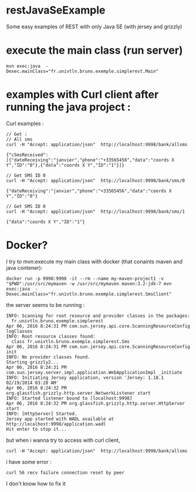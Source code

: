 # restJavaSeExample
Some easy examples of REST with only Java SE (with jersey and grizzly)

# execute the main class (run server)

    mvn exec:java  -Dexec.mainClass="fr.univtln.bruno.exemple.simplerest.Main" 

# examples with Curl client after running the java project :

Curl examples :

    // Get :
    // All sms
    curl -H "Accept: application/json"  http://localhost:9998/bank/allsms
    
    {"cSmsReceived":[{"dateReceiving":"janvier","phone":"+33565456","data":"coords X Y","ID":"0"},{"data":"coords X Y","ID":"1"}]}
    
    // Get SMS ID 0
    curl -H "Accept: application/json"  http://localhost:9998/bank/sms/0

    {"dateReceiving":"janvier","phone":"+33565456","data":"coords X Y","ID":"0"}

    // Get SMS ID 0
    curl -H "Accept: application/json"  http://localhost:9998/bank/sms/1
    
    {"data":"coords X Y","ID":"1"}

# Docker?

I try to mvn:execute my main class with docker (that conaints maven and java contener):

    docker run -p 9998:9998 -it --rm --name my-maven-project1 -v "$PWD":/usr/src/mymaven -w /usr/src/mymaven maven:3.2-jdk-7 mvn exec:java  -Dexec.mainClass="fr.univtln.bruno.exemple.simplerest.SmsClient" 

the server seems to be running :

    INFO: Scanning for root resource and provider classes in the packages:
      fr.univtln.bruno.exemple.simplerest
    Apr 06, 2016 8:24:31 PM com.sun.jersey.api.core.ScanningResourceConfig logClasses
    INFO: Root resource classes found:
      class fr.univtln.bruno.exemple.simplerest.Sms
    Apr 06, 2016 8:24:31 PM com.sun.jersey.api.core.ScanningResourceConfig init
    INFO: No provider classes found.
    Starting grizzly2...
    Apr 06, 2016 8:24:31 PM com.sun.jersey.server.impl.application.WebApplicationImpl _initiate
    INFO: Initiating Jersey application, version 'Jersey: 1.18.1 02/19/2014 03:28 AM'
    Apr 06, 2016 8:24:32 PM org.glassfish.grizzly.http.server.NetworkListener start
    INFO: Started listener bound to [localhost:9998]
    Apr 06, 2016 8:24:32 PM org.glassfish.grizzly.http.server.HttpServer start
    INFO: [HttpServer] Started.
    Jersey app started with WADL available at http://localhost:9998/application.wadl
    Hit enter to stop it...


but when i wanna try to access with curl client, 

    curl -H "Accept: application/json"  http://localhost:9998/bank/allsms

i have some error :

    curl 56 recv failure connection reset by peer

I don't know how to fix it 
